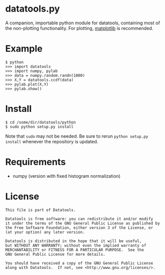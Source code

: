 datatools.py
============

A companion, importable python module for datatools, containing most of the
non-plotting functionality.  For plotting, [matplotlib][] is recommended.


Example
=======
    
    $ python
    >>> import datatools
    >>> import numpy, pylab
    >>> data = numpy.random.randn(1000)
    >>> X,Y = datatools.ccdf(data)
    >>> pylab.plot(X,Y)
    >>> pylab.show()


Install
=======
    
    $ cd /some/dir/datatools/python
    $ sudo python setup.py install

Note that `sudo` may not be needed.  Be sure to rerun `python setup.py install`
whenever the repository is updated.

Requirements
============

* numpy (version with fixed histogram normalization)


License
=======
    
    This file is part of Datatools.
    
    Datatools is free software: you can redistribute it and/or modify
    it under the terms of the GNU General Public License as published by
    the Free Software Foundation, either version 3 of the License, or
    (at your option) any later version.
    
    Datatools is distributed in the hope that it will be useful,
    but WITHOUT ANY WARRANTY; without even the implied warranty of
    MERCHANTABILITY or FITNESS FOR A PARTICULAR PURPOSE.  See the
    GNU General Public License for more details.
    
    You should have received a copy of the GNU General Public License
    along with Datatools.  If not, see <http://www.gnu.org/licenses/>.


[matplotlib]: http://matplotlib.sourceforge.net

